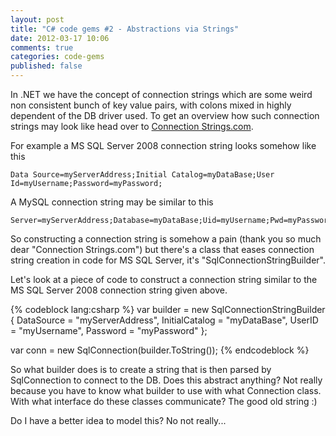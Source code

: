 ```yaml
---
layout: post
title: "C# code gems #2 - Abstractions via Strings"
date: 2012-03-17 10:06
comments: true
categories: code-gems
published: false
---
```


In .NET we have the concept of connection strings which are some weird non consistent bunch of key value pairs, with colons mixed in highly dependent of the DB driver used. To get an overview how such connection strings may look like head over to [Connection Strings.com](http://connectionstrings.com).

For example a MS SQL Server 2008 connection string looks somehow like this

    Data Source=myServerAddress;Initial Catalog=myDataBase;User Id=myUsername;Password=myPassword;

A MySQL connection string may be similar to this

    Server=myServerAddress;Database=myDataBase;Uid=myUsername;Pwd=myPassword;

So constructing a connection string is somehow a pain (thank you so much dear "Connection Strings.com") but there's a class that eases connection string creation in code for MS SQL Server, it's "SqlConnectionStringBuilder".

Let's look at a piece of code to construct a connection string similar to the MS SQL Server 2008 connection string given above.

{% codeblock lang:csharp %}
var builder = new SqlConnectionStringBuilder
        {
            DataSource = "myServerAddress",
            InitialCatalog = "myDataBase",
            UserID = "myUsername",
            Password = "myPassword"
        };

var conn = new SqlConnection(builder.ToString());
{% endcodeblock %} 

So what builder does is to create a string that is then parsed by SqlConnection to connect to the DB. Does this abstract anything? Not really because you have to know what builder to use with what Connection class. With what interface do these classes communicate? The good old string :)

Do I have a better idea to model this? No not really...
